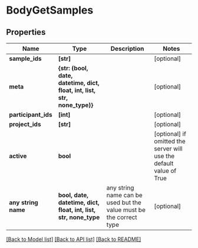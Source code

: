 # BodyGetSamples


## Properties
Name | Type | Description | Notes
------------ | ------------- | ------------- | -------------
**sample_ids** | **[str]** |  | [optional] 
**meta** | **{str: (bool, date, datetime, dict, float, int, list, str, none_type)}** |  | [optional] 
**participant_ids** | **[int]** |  | [optional] 
**project_ids** | **[str]** |  | [optional] 
**active** | **bool** |  | [optional]  if omitted the server will use the default value of True
**any string name** | **bool, date, datetime, dict, float, int, list, str, none_type** | any string name can be used but the value must be the correct type | [optional]

[[Back to Model list]](../README.md#documentation-for-models) [[Back to API list]](../README.md#documentation-for-api-endpoints) [[Back to README]](../README.md)



